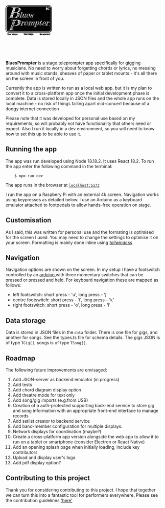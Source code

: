 <img src='public/BluesPrompter_logo_new4.png'
alt='BluesPropmpter logo'
style='width: 30%; margin-bottom: 4rem;' />

**BluesPrompter** is a stage teleprompter app specifically for gigging musicians. No need to worry about forgetting chords or lyrics, no messing around with music stands, sheaves of paper or tablet mounts - it's all there on the screen in front of you.

Currently the app is written to run as a local web app, but it is my plan to convert it to a cross-platform app once the initial development phase is complete. Data is stored locally in JSON files and the whole app runs on the local machine - no risk of things falling apart mid-concert because of a dodgy internet connection

Please note that it was developed for personal use based on my requirements, so will probably not have functionality that others need or expect. Also I run it locally in a dev environment, so you will need to know how to set this up to be able to use it.

## Running the app

The app was run developed using Node 18.18.2. It uses React 18.2. To run the app enter the following command in the terminal:

```
    $ npm run dev
```

The app runs in the browser at [`localhost:5173`](url:'localhost:5173')

I run the app on a Raspbery Pi with an external 4k screen. Navigation works using keypresses as detailed below. I use an Arduino as a keyboard emulator attached to footpedals to allow hands-free operation on stage.

## Customisation

As I said, this was written for personal use and the formating is optimised for the screen I used. You may need to change the settings to optimise it on your screen. Formatting is mainly done inline using [_tailwindcss_](url:'https://tailwindcss.com/docs/installation').

## Navigation

Navigation options are shown on the screen. In my setup I have a footswitch controlled by an [ arduino ](url:'https://github.com/mjkeeble/BluesPrompter/blob/main/hardware/footswitch.ino') with three momentary switches that can be pressed or pressed and held. For keyboard navigation these are mapped as follows:
- left footswitch: short press - 'u', long press - 'j'
- centre footswitch: short press - 'i', long press - 'k'
- right footswitch: short press - 'o', long press - 'l'

## Data storage

Data is stored in JSON files in the `data` folder. There is one file for gigs, and another for songs. See the types.ts file for schema details. The gigs JSON is of type `TGig[]`, songs is of type `TSong[]`.

## Roadmap

The following future improvements are envisaged:

1. Add JSON-server as backend emulator (in progress)
2. Add tests
1. Add chord diagram display option
1. Add theatre mode for text only
1. Add song/gig imports (e.g.from USB)
1. Creation of a auth-protected supporting back-end service to store gig and song information with an appropriate front-end interface to manage records
1. Add setlist creator to backend service
1. Add band-member configuration for multiple displays.
1. Network displays for coordination (maybe?)
1. Create a cross-platform app version alongside the web app to allow it to run on a tablet or smartphone (consider Electron or React Native)
1. Add an opening splash page when initially loading, include key contributors
1. Upload and display user's logo
1. Add pdf display option?

## Contributing to this project

Thank you for considering contributing to this project. I hope that together we can turn this into a fantastic tool for performers everywhere.
Please see the contribution guidelines ['here'](./CONTRIBUTING.md)
